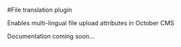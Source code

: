 #File translation plugin

Enables multi-lingual file upload attributes in October CMS

Documentation coming soon...
